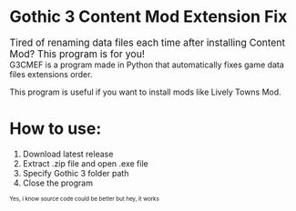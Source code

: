 # Gothic 3 Content Mod Extension Fix
<big>Tired of renaming data files each time after installing Content Mod? This program is for you!</big><br>
G3CMEF is a program made in Python that automatically fixes game data files extensions order.<br>

This program is useful if you want to install mods like Lively Towns Mod.
# How to use:
1. Download latest release
2. Extract .zip file and open .exe file
3. Specify Gothic 3 folder path
4. Close the program<br>

<small><small>Yes, i know source code could be better but hey, it works </small></small>